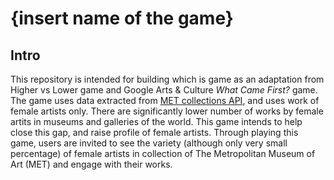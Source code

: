 # {insert name of the game}

## Intro
This repository is intended for building which is game as an adaptation from Higher vs Lower game and Google Arts & Culture _What Came First?_ game. 
The game uses data extracted from [MET collections API](https://metmuseum.github.io/#object), and uses work of female artists only. There are significantly lower number of works by female artits in museums and galleries of the world. This game intends to help close this gap, and raise profile of female artists. Through playing this game, users are invited to see the variety (although only very small percentage) of female artists in collection of The Metropolitan Museum of Art (MET) and engage with their works.
